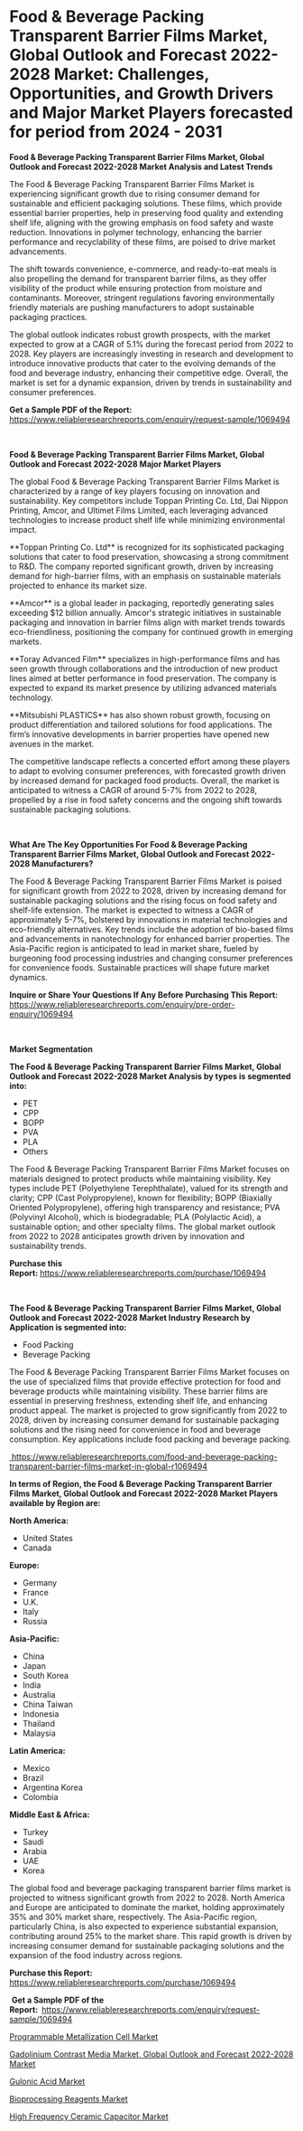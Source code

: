 <p><h1>Food & Beverage Packing Transparent Barrier Films Market, Global Outlook and Forecast 2022-2028 Market: Challenges, Opportunities, and Growth Drivers and Major Market Players forecasted for period from 2024 - 2031</h1></p><p><strong>Food & Beverage Packing Transparent Barrier Films Market, Global Outlook and Forecast 2022-2028 Market Analysis and Latest Trends</strong></p>
<p><p>The Food & Beverage Packing Transparent Barrier Films Market is experiencing significant growth due to rising consumer demand for sustainable and efficient packaging solutions. These films, which provide essential barrier properties, help in preserving food quality and extending shelf life, aligning with the growing emphasis on food safety and waste reduction. Innovations in polymer technology, enhancing the barrier performance and recyclability of these films, are poised to drive market advancements. </p><p>The shift towards convenience, e-commerce, and ready-to-eat meals is also propelling the demand for transparent barrier films, as they offer visibility of the product while ensuring protection from moisture and contaminants. Moreover, stringent regulations favoring environmentally friendly materials are pushing manufacturers to adopt sustainable packaging practices.</p><p>The global outlook indicates robust growth prospects, with the market expected to grow at a CAGR of 5.1% during the forecast period from 2022 to 2028. Key players are increasingly investing in research and development to introduce innovative products that cater to the evolving demands of the food and beverage industry, enhancing their competitive edge. Overall, the market is set for a dynamic expansion, driven by trends in sustainability and consumer preferences.</p></p>
<p><strong>Get a Sample PDF of the Report:&nbsp;</strong> <a href="https://www.reliableresearchreports.com/enquiry/request-sample/1069494">https://www.reliableresearchreports.com/enquiry/request-sample/1069494</a></p>
<p>&nbsp;</p>
<p><strong>Food & Beverage Packing Transparent Barrier Films Market, Global Outlook and Forecast 2022-2028 Major Market Players</strong></p>
<p><p>The global Food & Beverage Packing Transparent Barrier Films Market is characterized by a range of key players focusing on innovation and sustainability. Key competitors include Toppan Printing Co. Ltd, Dai Nippon Printing, Amcor, and Ultimet Films Limited, each leveraging advanced technologies to increase product shelf life while minimizing environmental impact.</p><p>**Toppan Printing Co. Ltd** is recognized for its sophisticated packaging solutions that cater to food preservation, showcasing a strong commitment to R&D. The company reported significant growth, driven by increasing demand for high-barrier films, with an emphasis on sustainable materials projected to enhance its market size.</p><p>**Amcor** is a global leader in packaging, reportedly generating sales exceeding $12 billion annually. Amcor's strategic initiatives in sustainable packaging and innovation in barrier films align with market trends towards eco-friendliness, positioning the company for continued growth in emerging markets.</p><p>**Toray Advanced Film** specializes in high-performance films and has seen growth through collaborations and the introduction of new product lines aimed at better performance in food preservation. The company is expected to expand its market presence by utilizing advanced materials technology.</p><p>**Mitsubishi PLASTICS** has also shown robust growth, focusing on product differentiation and tailored solutions for food applications. The firm’s innovative developments in barrier properties have opened new avenues in the market.</p><p>The competitive landscape reflects a concerted effort among these players to adapt to evolving consumer preferences, with forecasted growth driven by increased demand for packaged food products. Overall, the market is anticipated to witness a CAGR of around 5-7% from 2022 to 2028, propelled by a rise in food safety concerns and the ongoing shift towards sustainable packaging solutions.</p></p>
<p>&nbsp;</p>
<p><strong>What Are The Key Opportunities For Food & Beverage Packing Transparent Barrier Films Market, Global Outlook and Forecast 2022-2028 Manufacturers?</strong></p>
<p><p>The Food & Beverage Packing Transparent Barrier Films Market is poised for significant growth from 2022 to 2028, driven by increasing demand for sustainable packaging solutions and the rising focus on food safety and shelf-life extension. The market is expected to witness a CAGR of approximately 5-7%, bolstered by innovations in material technologies and eco-friendly alternatives. Key trends include the adoption of bio-based films and advancements in nanotechnology for enhanced barrier properties. The Asia-Pacific region is anticipated to lead in market share, fueled by burgeoning food processing industries and changing consumer preferences for convenience foods. Sustainable practices will shape future market dynamics.</p></p>
<p><strong>Inquire or Share Your Questions If Any Before Purchasing This Report:</strong> <a href="https://www.reliableresearchreports.com/enquiry/pre-order-enquiry/1069494">https://www.reliableresearchreports.com/enquiry/pre-order-enquiry/1069494</a></p>
<p>&nbsp;</p>
<p><strong>Market Segmentation</strong></p>
<p><strong>The Food & Beverage Packing Transparent Barrier Films Market, Global Outlook and Forecast 2022-2028 Market Analysis by types is segmented into:</strong></p>
<p><ul><li>PET</li><li>CPP</li><li>BOPP</li><li>PVA</li><li>PLA</li><li>Others</li></ul></p>
<p><p>The Food & Beverage Packing Transparent Barrier Films Market focuses on materials designed to protect products while maintaining visibility. Key types include PET (Polyethylene Terephthalate), valued for its strength and clarity; CPP (Cast Polypropylene), known for flexibility; BOPP (Biaxially Oriented Polypropylene), offering high transparency and resistance; PVA (Polyvinyl Alcohol), which is biodegradable; PLA (Polylactic Acid), a sustainable option; and other specialty films. The global market outlook from 2022 to 2028 anticipates growth driven by innovation and sustainability trends.</p></p>
<p><strong>Purchase this Report:&nbsp;</strong><a href="https://www.reliableresearchreports.com/purchase/1069494">https://www.reliableresearchreports.com/purchase/1069494</a></p>
<p>&nbsp;</p>
<p><strong>The Food & Beverage Packing Transparent Barrier Films Market, Global Outlook and Forecast 2022-2028 Market Industry Research by Application is segmented into:</strong></p>
<p><ul><li>Food Packing</li><li>Beverage Packing</li></ul></p>
<p><p>The Food & Beverage Packing Transparent Barrier Films Market focuses on the use of specialized films that provide effective protection for food and beverage products while maintaining visibility. These barrier films are essential in preserving freshness, extending shelf life, and enhancing product appeal. The market is projected to grow significantly from 2022 to 2028, driven by increasing consumer demand for sustainable packaging solutions and the rising need for convenience in food and beverage consumption. Key applications include food packing and beverage packing.</p></p>
<p><a href="https://www.reliableresearchreports.com/food-and-beverage-packing-transparent-barrier-films-market-in-global-r1069494">&nbsp;https://www.reliableresearchreports.com/food-and-beverage-packing-transparent-barrier-films-market-in-global-r1069494</a></p>
<p><strong>In terms of Region, the Food & Beverage Packing Transparent Barrier Films Market, Global Outlook and Forecast 2022-2028 Market Players available by Region are:</strong></p>
<p>
    <p> <strong> North America: </strong>
        <ul>
            <li>United States</li>
            <li>Canada</li>
        </ul>
        </p> 
    <p> <strong> Europe: </strong>
        <ul>
            <li>Germany</li>
            <li>France</li>
            <li>U.K.</li>
            <li>Italy</li>
            <li>Russia</li>
        </ul>
        </p> 
    <p> <strong> Asia-Pacific: </strong>
        <ul>
            <li>China</li>
            <li>Japan</li>
            <li>South Korea</li>
            <li>India</li>
            <li>Australia</li>
            <li>China Taiwan</li>
            <li>Indonesia</li>
            <li>Thailand</li>
            <li>Malaysia</li>
        </ul>
        </p> 
    <p> <strong> Latin America: </strong>
        <ul>
            <li>Mexico</li>
            <li>Brazil</li>
            <li>Argentina Korea</li>
            <li>Colombia</li>
        </ul>
        </p> 
    <p> <strong> Middle East & Africa: </strong>
        <ul>
            <li>Turkey</li>
            <li>Saudi</li>
            <li>Arabia</li>
            <li>UAE</li>
            <li>Korea</li>
        </ul>
    </p>
    </p>
<p><p>The global food and beverage packaging transparent barrier films market is projected to witness significant growth from 2022 to 2028. North America and Europe are anticipated to dominate the market, holding approximately 35% and 30% market share, respectively. The Asia-Pacific region, particularly China, is also expected to experience substantial expansion, contributing around 25% to the market share. This rapid growth is driven by increasing consumer demand for sustainable packaging solutions and the expansion of the food industry across regions.</p></p>
<p><strong>Purchase this Report: </strong><a href="https://www.reliableresearchreports.com/purchase/1069494">https://www.reliableresearchreports.com/purchase/1069494</a></p>
<p>&nbsp;<strong>Get a Sample PDF of the Report:&nbsp;&nbsp;</strong><a href="https://www.reliableresearchreports.com/enquiry/request-sample/1069494">https://www.reliableresearchreports.com/enquiry/request-sample/1069494</a></p>
<p><strong></strong></p>
<p><p><a href="https://medium.com/@kavonhansen2022/the-global-market-overview-of-the-programmable-metallization-cell-market-provides-a-unique-390c0bb61546">Programmable Metallization Cell Market</a></p><p><a href="https://github.com/globismark/Market-Research-Report-List-5/blob/main/gadolinium-contrast-media-market-global-outlook-and-forecast-2022-2028-market.md">Gadolinium Contrast Media Market, Global Outlook and Forecast 2022-2028 Market</a></p><p><a href="https://issuu.com/reportprime-2/docs/gulonic-acid-market-size-2030.pptx_9a162f85d603cb">Gulonic Acid Market</a></p><p><a href="https://www.linkedin.com/pulse/future-trends-global-bioprocessing-reagents-market-insights-axjze?trackingId=PUg%2BOBL2SO2l6%2BoQwItykw%3D%3D">Bioprocessing Reagents Market</a></p><p><a href="https://medium.com/@kavonhansen2022/the-global-high-frequency-ceramic-capacitor-market-is-expected-to-witness-a-compound-annual-b85f94984e54">High Frequency Ceramic Capacitor Market</a></p></p>